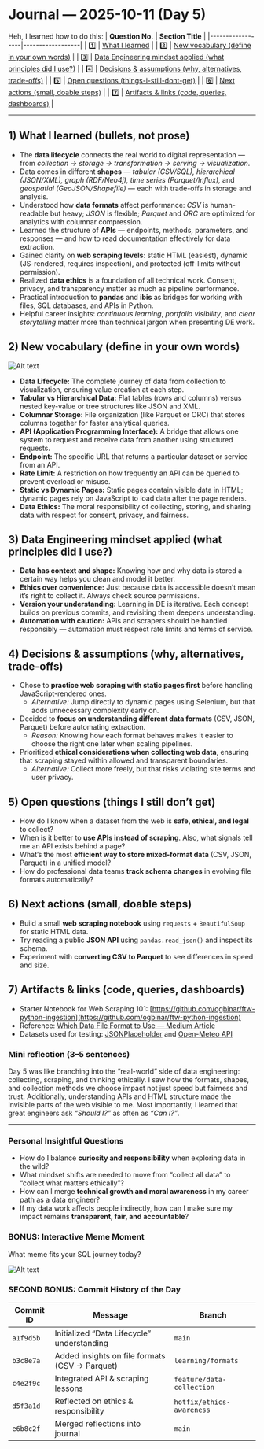 # Journal — 2025-10-11 (Day 5)

Heh, I learned how to do this:
| **Question No.** | **Section Title** |
|------------------|------------------|
| 1️⃣ | [What I learned](#1-what-i-learned) |
| 2️⃣ | [New vocabulary (define in your own words)](#2-new-vocabulary-define-in-your-own-words) |
| 3️⃣ | [Data Engineering mindset applied (what principles did I use?)](#3-data-engineering-mindset-applied-what-principles-did-i-use) |
| 4️⃣ | [Decisions & assumptions (why, alternatives, trade-offs)](#4-decisions--assumptions-why-alternatives-trade-offs) |
| 5️⃣ | [Open questions (things-i-still-dont-get)](#5-open-questions-things-i-still-dont-get) |
| 6️⃣ | [Next actions (small, doable steps)](#6-next-actions-small-doable-steps) |
| 7️⃣ | [Artifacts & links (code, queries, dashboards)](#7-artifacts--links-code-queries-dashboards) |

---

## 1) What I learned (bullets, not prose)
- The **data lifecycle** connects the real world to digital representation — from *collection → storage → transformation → serving → visualization*.  
- Data comes in different **shapes** — *tabular (CSV/SQL), hierarchical (JSON/XML), graph (RDF/Neo4j), time series (Parquet/Influx),* and *geospatial (GeoJSON/Shapefile)* — each with trade-offs in storage and analysis.  
- Understood how **data formats** affect performance: *CSV* is human-readable but heavy; *JSON* is flexible; *Parquet* and *ORC* are optimized for analytics with columnar compression.  
- Learned the structure of **APIs** — endpoints, methods, parameters, and responses — and how to read documentation effectively for data extraction.  
- Gained clarity on **web scraping levels**: static HTML (easiest), dynamic (JS-rendered, requires inspection), and protected (off-limits without permission).  
- Realized **data ethics** is a foundation of all technical work. Consent, privacy, and transparency matter as much as pipeline performance.  
- Practical introduction to **pandas** and **ibis** as bridges for working with files, SQL databases, and APIs in Python.  
- Helpful career insights: *continuous learning*, *portfolio visibility*, and *clear storytelling* matter more than technical jargon when presenting DE work.  

## 2) New vocabulary (define in your own words)

![Alt text](../assets/git_branches_learning.png "Git Branches of Learning")

- **Data Lifecycle:** The complete journey of data from collection to visualization, ensuring value creation at each step.  
- **Tabular vs Hierarchical Data:** Flat tables (rows and columns) versus nested key-value or tree structures like JSON and XML. 
- **Columnar Storage:** File organization (like Parquet or ORC) that stores columns together for faster analytical queries.  
- **API (Application Programming Interface):** A bridge that allows one system to request and receive data from another using structured requests.  
- **Endpoint:** The specific URL that returns a particular dataset or service from an API.  
- **Rate Limit:** A restriction on how frequently an API can be queried to prevent overload or misuse.  
- **Static vs Dynamic Pages:** Static pages contain visible data in HTML; dynamic pages rely on JavaScript to load data after the page renders.  
- **Data Ethics:** The moral responsibility of collecting, storing, and sharing data with respect for consent, privacy, and fairness.  


## 3) Data Engineering mindset applied (what principles did I use?)
- **Data has context and shape:** Knowing how and why data is stored a certain way helps you clean and model it better.  
- **Ethics over convenience:** Just because data is accessible doesn’t mean it’s right to collect it. Always check source permissions.  
- **Version your understanding:** Learning in DE is iterative. Each concept builds on previous commits, and revisiting them deepens understanding.  
- **Automation with caution:** APIs and scrapers should be handled responsibly — automation must respect rate limits and terms of service.   


## 4) Decisions & assumptions (why, alternatives, trade-offs)
- Chose to **practice web scraping with static pages first** before handling JavaScript-rendered ones.  
  - *Alternative:* Jump directly to dynamic pages using Selenium, but that adds unnecessary complexity early on.  
- Decided to **focus on understanding different data formats** (CSV, JSON, Parquet) before automating extraction.  
  - *Reason:* Knowing how each format behaves makes it easier to choose the right one later when scaling pipelines.  
- Prioritized **ethical considerations when collecting web data**, ensuring that scraping stayed within allowed and transparent boundaries.  
  - *Alternative:* Collect more freely, but that risks violating site terms and user privacy.
    

## 5) Open questions (things I still don’t get)
- How do I know when a dataset from the web is **safe, ethical, and legal** to collect?  
- When is it better to **use APIs instead of scraping**. Also, what signals tell me an API exists behind a page?  
- What’s the most **efficient way to store mixed-format data** (CSV, JSON, Parquet) in a unified model?  
- How do professional data teams **track schema changes** in evolving file formats automatically?  


## 6) Next actions (small, doable steps)
- Build a small **web scraping notebook** using `requests` + `BeautifulSoup` for static HTML data.  
- Try reading a public **JSON API** using `pandas.read_json()` and inspect its schema. 
- Experiment with **converting CSV to Parquet** to see differences in speed and size.  


## 7) Artifacts & links (code, queries, dashboards)
- Starter Notebook for Web Scraping 101: [https://github.com/ogbinar/ftw-python-ingestion](https://github.com/ogbinar/ftw-python-ingestion)  
- Reference: [Which Data File Format to Use — Medium Article](https://medium.com/@aiiaor/which-data-file-format-to-use-csv-json-parquet-avro-orc-e7a9acaaa7df)  
- Datasets used for testing: [JSONPlaceholder](https://jsonplaceholder.typicode.com) and [Open-Meteo API](https://api.open-meteo.com)
  

### Mini reflection (3–5 sentences)
Day 5 was like branching into the “real-world” side of data engineering: collecting, scraping, and thinking ethically. I saw how the formats, shapes, and collection methods we choose impact not just speed but fairness and trust. Additionally, understanding APIs and HTML structure made the invisible parts of the web visible to me. Most importantly, I learned that great engineers ask *“Should I?”* as often as *“Can I?”*.  

---

### Personal Insightful Questions
- How do I balance **curiosity and responsibility** when exploring data in the wild?  
- What mindset shifts are needed to move from “collect all data” to “collect what matters ethically”?  
- How can I merge **technical growth and moral awareness** in my career path as a data engineer?  
- If my data work affects people indirectly, how can I make sure my impact remains **transparent, fair, and accountable**?  


### BONUS: Interactive Meme Moment
What meme fits your SQL journey today?

![Alt text](../assets/git_branches_learning.png "Git Branches of Learning")


### SECOND BONUS: Commit History of the Day
| **Commit ID** | **Message** | **Branch** |
|----------------|--------------|-------------|
| `a1f9d5b` | Initialized “Data Lifecycle” understanding | `main` |
| `b3c8e7a` | Added insights on file formats (CSV → Parquet) | `learning/formats` |
| `c4e2f9c` | Integrated API & scraping lessons | `feature/data-collection` |
| `d5f3a1d` | Reflected on ethics & responsibility | `hotfix/ethics-awareness` |
| `e6b8c2f` | Merged reflections into journal | `main` |

